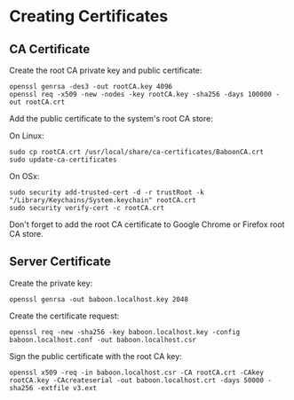 # Creating Certificates

## CA Certificate

Create the root CA private key and public certificate:

```shell script
openssl genrsa -des3 -out rootCA.key 4096
openssl req -x509 -new -nodes -key rootCA.key -sha256 -days 100000 -out rootCA.crt
```

Add the public certificate to the system's root CA store:

On Linux:
```shell script
sudo cp rootCA.crt /usr/local/share/ca-certificates/BaboonCA.crt
sudo update-ca-certificates
```

On OSx:
```shell script
sudo security add-trusted-cert -d -r trustRoot -k "/Library/Keychains/System.keychain" rootCA.crt
sudo security verify-cert -c rootCA.crt
```

Don't forget to add the root CA certificate to Google Chrome or Firefox root CA store. 

## Server Certificate

Create the private key:

```shell script
openssl genrsa -out baboon.localhost.key 2048
```

Create the certificate request:

```shell script
openssl req -new -sha256 -key baboon.localhost.key -config baboon.localhost.conf -out baboon.localhost.csr
```

Sign the public certificate with the root CA key: 

```shell script
openssl x509 -req -in baboon.localhost.csr -CA rootCA.crt -CAkey rootCA.key -CAcreateserial -out baboon.localhost.crt -days 50000 -sha256 -extfile v3.ext
```
